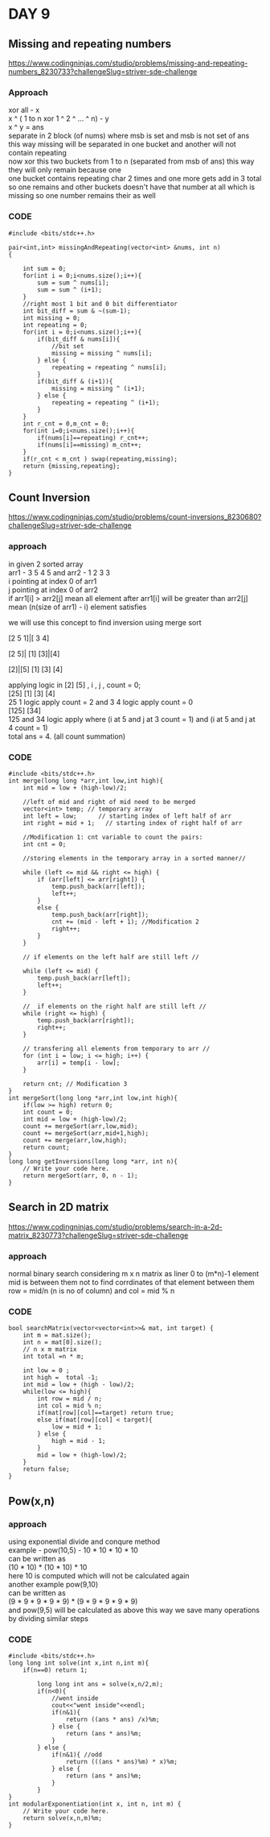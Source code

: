 # DAY 9

## Missing and repeating numbers

https://www.codingninjas.com/studio/problems/missing-and-repeating-numbers_8230733?challengeSlug=striver-sde-challenge

### Approach

xor all - x  
x ^ ( 1 to n xor 1 ^ 2 ^ ... ^ n) - y  
x ^ y = ans  
separate in 2 block (of nums) where msb is set and msb is not set of ans  
this way missing will be separated in one bucket and another will not contain repeating  
now xor this two buckets from 1 to n (separated from msb of ans) this way they will only remain because one  
one bucket contains repeating char 2 times and one more gets add in 3 total so one remains and other buckets doesn't have that number at all which is missing
so one number remains their as well  

### CODE

```
#include <bits/stdc++.h>

pair<int,int> missingAndRepeating(vector<int> &nums, int n)
{
	
	int sum = 0;
	for(int i = 0;i<nums.size();i++){
		sum = sum ^ nums[i];
		sum = sum ^ (i+1);
	}
	//right most 1 bit and 0 bit differentiator
	int bit_diff = sum & ~(sum-1);
	int missing = 0;
	int repeating = 0;
	for(int i = 0;i<nums.size();i++){
		if(bit_diff & nums[i]){
			//bit set
			missing = missing ^ nums[i];
		} else {
			repeating = repeating ^ nums[i];
		}
		if(bit_diff & (i+1)){
			missing = missing ^ (i+1);
		} else {
			repeating = repeating ^ (i+1);
		}
	}
	int r_cnt = 0,m_cnt = 0;
	for(int i=0;i<nums.size();i++){
		if(nums[i]==repeating) r_cnt++;
		if(nums[i]==missing) m_cnt++;
	}
	if(r_cnt < m_cnt ) swap(repeating,missing);
	return {missing,repeating};
}

```

## Count Inversion

https://www.codingninjas.com/studio/problems/count-inversions_8230680?challengeSlug=striver-sde-challenge

### approach

in given 2 sorted array   
arr1 - 3 5 4 5 and arr2 - 1 2 3 3   
i pointing at index 0 of arr1   
j pointing at index 0 of arr2  
if arr1[i] > arr2[j] mean all element after arr1[i] will be greater than arr2[j] mean (n(size of arr1) - i) element satisfies   

we will use this concept to find inversion using merge sort  

[2 5 1]|[ 3 4]  

[2 5]| [1]       [3]|[4]  
 
[2]|[5]    [1]     [3]   [4]  

applying logic in [2] [5] , i , j , count = 0;  
[25]    [1]       [3]    [4]  
25   1 logic apply count = 2   and 3   4 logic apply count = 0  
[125]     [34]  
125 and 34 logic apply where (i at 5 and j at 3 count = 1) and (i at 5 and j at 4 count = 1)  
total ans  = 4. (all count summation)  

### CODE
```
#include <bits/stdc++.h> 
int merge(long long *arr,int low,int high){
    int mid = low + (high-low)/2;

    //left of mid and right of mid need to be merged
    vector<int> temp; // temporary array
    int left = low;      // starting index of left half of arr
    int right = mid + 1;   // starting index of right half of arr

    //Modification 1: cnt variable to count the pairs:
    int cnt = 0;

    //storing elements in the temporary array in a sorted manner//

    while (left <= mid && right <= high) {
        if (arr[left] <= arr[right]) {
            temp.push_back(arr[left]);
            left++;
        }
        else {
            temp.push_back(arr[right]);
            cnt += (mid - left + 1); //Modification 2
            right++;
        }
    }

    // if elements on the left half are still left //

    while (left <= mid) {
        temp.push_back(arr[left]);
        left++;
    }

    //  if elements on the right half are still left //
    while (right <= high) {
        temp.push_back(arr[right]);
        right++;
    }

    // transfering all elements from temporary to arr //
    for (int i = low; i <= high; i++) {
        arr[i] = temp[i - low];
    }

    return cnt; // Modification 3
}
int mergeSort(long long *arr,int low,int high){
    if(low >= high) return 0;
    int count = 0;
    int mid = low + (high-low)/2;
    count += mergeSort(arr,low,mid);
    count += mergeSort(arr,mid+1,high);
    count += merge(arr,low,high);
    return count;
}
long long getInversions(long long *arr, int n){ 
    // Write your code here.
    return mergeSort(arr, 0, n - 1);
}
```

## Search in 2D matrix

https://www.codingninjas.com/studio/problems/search-in-a-2d-matrix_8230773?challengeSlug=striver-sde-challenge

### approach

normal binary search considering m x n matrix as liner 0 to (m*n)-1 element mid is between them
not to find corrdinates of that element between them row = mid/n (n is no of column) and col = mid % n  

### CODE

```
bool searchMatrix(vector<vector<int>>& mat, int target) {
    int m = mat.size();
    int n = mat[0].size();
    // n x m matrix
    int total =n * m;

    int low = 0 ;
    int high =  total -1;
    int mid = low + (high - low)/2;
    while(low <= high){
        int row = mid / n;
        int col = mid % n;
        if(mat[row][col]==target) return true;
        else if(mat[row][col] < target){
            low = mid + 1;
        } else {
            high = mid - 1;
        }
        mid = low + (high-low)/2;
    }
    return false;
}
```

## Pow(x,n)

### approach 
using exponential divide and conqure method    
example - pow(10,5) - 10 * 10 * 10 * 10  
can be written as   
(10 * 10) * (10 * 10) * 10  
here 10 is computed which will not be calculated again  
another example pow(9,10)  
can be written as   
(9 * 9 * 9 * 9 * 9) * (9 * 9 * 9 * 9 * 9)  
and pow(9,5) will be calculated as above this way we save many operations by dividing similar steps  

### CODE

```
#include <bits/stdc++.h>
long long int solve(int x,int n,int m){
	if(n==0) return 1;

        long long int ans = solve(x,n/2,m);
        if(n<0){
            //went inside
            cout<<"went inside"<<endl;
            if(n&1){
                return ((ans * ans) /x)%m;
            } else {
                return (ans * ans)%m;
            }
        } else {
            if(n&1){ //odd
            	return (((ans * ans)%m) * x)%m;
            } else {
                return (ans * ans)%m;
            }
        }
}
int modularExponentiation(int x, int n, int m) {
	// Write your code here.
	return solve(x,n,m)%m;
}
```